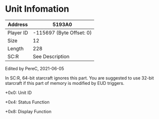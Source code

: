 #  Unit Infomation
Address   | 5193A0
----------|-------------
Player ID | -115697 (Byte Offset: 0)
Size 	  | 12
Length 	  | 228
SC:R      | See Description

Edited by PereC, 2021-06-05
In SC:R, 64-bit starcraft ignores this part. You are suggested to use 32-bit starcraft if this part of memory is modified by EUD triggers.
+0x0: Unit ID
+0x4: Status Function
+0x8: Display Function

